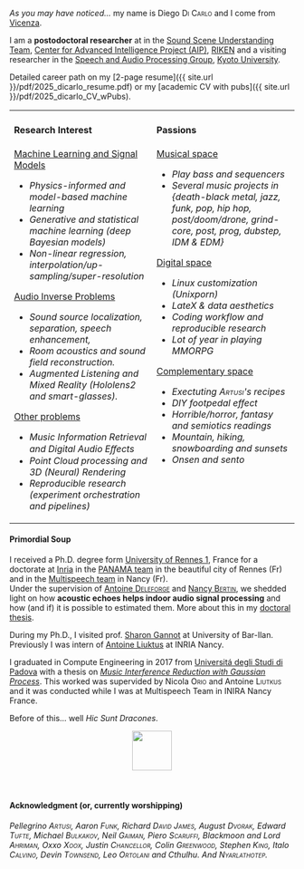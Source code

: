 _As you may have noticed..._ my name is Diego <span style="font-variant: small-caps;">Di Carlo</span> and I come from [Vicenza](https://en.wikipedia.org/wiki/Vicenza).

I am a **postodoctoral researcher** at in the [Sound Scene Understanding Team](http://www.riken.jp/en/research/labs/aip/goalorient_tech/sound_scene_understand/),
[Center for Advanced Intelligence Project (AIP)](https://www.riken.jp/en/research/labs/aip/index.html), [RIKEN](http://www.riken.jp/en/) and
a visiting researcher in the [Speech and Audio Processing Group](http://sap.ist.i.kyoto-u.ac.jp/EN/), [Kyoto University](https://www.kyoto-u.ac.jp/en/).

Detailed career path on my [2-page resume]({{ site.url }}/pdf/2025_dicarlo_resume.pdf) or my [academic CV with pubs]({{ site.url }}/pdf/2025_dicarlo_CV_wPubs).

<table style="border-collapse: collapse; border: none;"><tbody>
    <tr style="border-collapse: collapse; border: none;">
        <td width=50%% style="border: none; vertical-align:top">
            <h4>Research Interest</h4>
            <ins>Machine Learning and Signal Models</ins>
            <ul>
            <li> <i>Physics-informed and model-based machine learning</i>
            <li> <i>Generative and statistical machine learning (deep Bayesian models)</i>
            <li> <i>Non-linear regression, interpolation/up-sampling/super-resolution</i>
            </ul>
            <ins>Audio Inverse Problems</ins>
            <ul>
            <li> <i>Sound source localization, separation, speech enhancement,</i>
            <li> <i>Room acoustics and sound field reconstruction.</i>
            <li> <i>Augmented Listening and Mixed Reality (Hololens2 and smart-glasses).</i>
            </ul>
            <ins>Other problems</ins>
            <ul>
            <li> <i>Music Information Retrieval and Digital Audio Eﬀects</i>
            <li> <i>Point Cloud processing and 3D (Neural) Rendering</i>
            <li> <i>Reproducible research (experiment orchestration and pipelines)</i>
            </ul>
        </td>
        <td width=50% style="border: none; vertical-align:top;">
            <h4>Passions</h4>
            <ins>Musical space</ins>
            <ul>
            <li> <i>Play bass and sequencers</i>
            <li> <i>Several music projects in {death-black metal, jazz, funk, pop, hip hop, post/doom/drone, grind-core, post, prog, dubstep, IDM & EDM}</i>
            </ul>
            <ins>Digital space</ins>
            <ul>
            <li> <i>Linux customization (Unixporn)</i>
            <li> <i>LateX & data aesthetics</i>
            <li> <i>Coding workflow and reproducible research</i>
            <li> <i>Lot of year in playing MMORPG</i>
            </ul>
            <ins>Complementary space</ins>
            <ul>
            <li> <i>Exectuting <span style="font-variant: small-caps;">Artusi</span>'s recipes</i>
            <li> <i>DIY footpedal effect</i>
            <li> <i>Horrible/horror, fantasy and semiotics readings</i>
            <li> <i>Mountain, hiking, snowboarding and sunsets</i>
            <li> <i>Onsen and sento</i>
            </ul>
        </td>
</tr></tbody></table>

#### Primordial Soup
I received a Ph.D. degree form [University of Rennes 1](http://www.univ-rennes1.fr/), France for a doctorate at [Inria](https://www.inria.fr/centre/rennes) in the [PANAMA team](https://team.inria.fr/panama/) in the beautiful city of Rennes (Fr) and in the [Multispeech team](https://team.inria.fr/multispeech/) in Nancy (Fr).<br>
Under the supervision of [Antoine <span style="font-variant: small-caps;">Deleforge</span>](https://members.loria.fr/ADeleforge/) and [Nancy <span style="font-variant: small-caps;">Bertin</span>](https://people.irisa.fr/Nancy.Bertin/en), we shedded light on how
**acoustic echoes helps indoor audio signal processing** and how (and if) it is possible to estimated them. More about this in my [doctoral thesis](https://theses.hal.science/tel-03133271v1).

During my Ph.D., I visited prof. [Sharon Gannot](https://www.eng.biu.ac.il/gannot/) at University of Bar-Ilan. Previously I was intern of [Antoine Liuktus](https://cv.archives-ouvertes.fr/antoine-liutkus) at INRIA Nancy.

I graduated in Compute Engineering in 2017 from [Universitá degli Studi di Padova](https://www.dei.unipd.it/) with a thesis on [*Music Interference Reduction with Gaussian Process*](https://hal.inria.fr/hal-01515971/document). This worked was supervided by Nicola <span style="font-variant: small-caps;">Orio</span> and Antoine <span style="font-variant: small-caps;">Liutkus</span> and it was conducted while I was at Multispeech Team in INIRA Nancy France.

Before of this... well *Hic Sunt Dracones*.

<!-- ![cetipede]({{site.url}}/images/centipede_rot.png) -->
<div style="text-align:center"><img src="{{site.url}}/images/centipede_rot.png" width=70/></div>
<br>
<br>


#### Acknowledgment (or, currently worshipping)

*Pellegrino <span style="font-variant: small-caps;">Artusi</span>,
Aaron <span style="font-variant: small-caps;">Funk</span>,
Richard <span style="font-variant: small-caps;">David James</span>,
August <span style="font-variant: small-caps;">Dvorak</span>,
Edward <span style="font-variant: small-caps;">Tufte</span>,
Michael <span style="font-variant: small-caps;">Bulkakov</span>,
Neil <span style="font-variant: small-caps;">Gaiman</span>,
Piero <span style="font-variant: small-caps;">Scaruffi</span>,
Blackmoon and Lord <span style="font-variant: small-caps;">Ahriman</span>,
Oxxo <span style="font-variant: small-caps;">Xoox</span>,
Justin <span style="font-variant: small-caps;">Chancellor</span>,
Colin <span style="font-variant: small-caps;">Greenwood</span>,
Stephen <span style="font-variant: small-caps;">King</span>,
Italo <span style="font-variant: small-caps;">Calvino</span>,
Devin <span style="font-variant: small-caps;">Townsend</span>,
Leo <span style="font-variant: small-caps;">Ortolani</span>
and Cthulhu.
And <span style="font-variant: small-caps;">Nyarlathotep</span>.*
